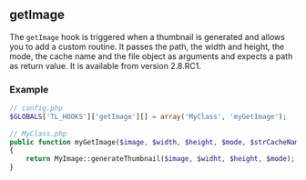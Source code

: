 getImage
--------

The ```getImage``` hook is triggered when a thumbnail is generated and allows you to add a custom routine. It passes the path, the width and height, the mode, the cache name and the file object as arguments and expects a path as return value. It is available from version 2.8.RC1.


### Example ###

```php
// config.php
$GLOBALS['TL_HOOKS']['getImage'][] = array('MyClass', 'myGetImage');
 
// MyClass.php
public function myGetImage($image, $width, $height, $mode, $strCacheName, $objFile)
{
    return MyImage::generateThumbnail($image, $widht, $height, $mode);
}
``` 
